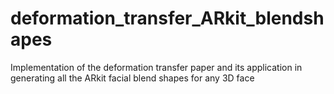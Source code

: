 # deformation_transfer_ARkit_blendshapes
Implementation of the deformation transfer paper and its application in generating all the ARkit facial blend shapes for any 3D face
